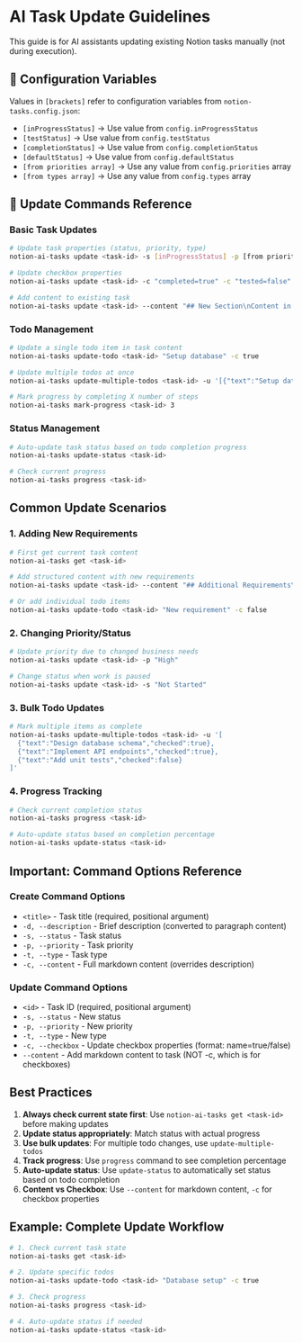 # AI Task Update Guidelines

This guide is for AI assistants updating existing Notion tasks manually (not during execution).

## 📝 Configuration Variables

Values in `[brackets]` refer to configuration variables from `notion-tasks.config.json`:
- `[inProgressStatus]` → Use value from `config.inProgressStatus`
- `[testStatus]` → Use value from `config.testStatus` 
- `[completionStatus]` → Use value from `config.completionStatus`
- `[defaultStatus]` → Use value from `config.defaultStatus`
- `[from priorities array]` → Use any value from `config.priorities` array
- `[from types array]` → Use any value from `config.types` array

## 🔄 Update Commands Reference

### Basic Task Updates
```bash
# Update task properties (status, priority, type)
notion-ai-tasks update <task-id> -s [inProgressStatus] -p [from priorities array] -t [from types array]

# Update checkbox properties
notion-ai-tasks update <task-id> -c "completed=true" -c "tested=false"

# Add content to existing task
notion-ai-tasks update <task-id> --content "## New Section\nContent in markdown format\n\n- [ ] New todo item"
```

### Todo Management
```bash
# Update a single todo item in task content
notion-ai-tasks update-todo <task-id> "Setup database" -c true

# Update multiple todos at once
notion-ai-tasks update-multiple-todos <task-id> -u '[{"text":"Setup database","checked":true},{"text":"Create API","checked":true}]'

# Mark progress by completing X number of steps
notion-ai-tasks mark-progress <task-id> 3
```

### Status Management
```bash
# Auto-update task status based on todo completion progress
notion-ai-tasks update-status <task-id>

# Check current progress
notion-ai-tasks progress <task-id>
```

## Common Update Scenarios

### 1. Adding New Requirements
```bash
# First get current task content
notion-ai-tasks get <task-id>

# Add structured content with new requirements
notion-ai-tasks update <task-id> --content "## Additional Requirements\n- [ ] New requirement 1\n- [ ] New requirement 2"

# Or add individual todo items
notion-ai-tasks update-todo <task-id> "New requirement" -c false
```

### 2. Changing Priority/Status
```bash
# Update priority due to changed business needs
notion-ai-tasks update <task-id> -p "High"

# Change status when work is paused
notion-ai-tasks update <task-id> -s "Not Started"
```

### 3. Bulk Todo Updates
```bash
# Mark multiple items as complete
notion-ai-tasks update-multiple-todos <task-id> -u '[
  {"text":"Design database schema","checked":true},
  {"text":"Implement API endpoints","checked":true},
  {"text":"Add unit tests","checked":false}
]'
```

### 4. Progress Tracking
```bash
# Check current completion status
notion-ai-tasks progress <task-id>

# Auto-update status based on completion percentage
notion-ai-tasks update-status <task-id>
```


## Important: Command Options Reference

### Create Command Options
- `<title>` - Task title (required, positional argument)
- `-d, --description` - Brief description (converted to paragraph content)
- `-s, --status` - Task status
- `-p, --priority` - Task priority
- `-t, --type` - Task type
- `-c, --content` - Full markdown content (overrides description)

### Update Command Options
- `<id>` - Task ID (required, positional argument)
- `-s, --status` - New status
- `-p, --priority` - New priority
- `-t, --type` - New type
- `-c, --checkbox` - Update checkbox properties (format: name=true/false)
- `--content` - Add markdown content to task (NOT -c, which is for checkboxes)

## Best Practices

1. **Always check current state first**: Use `notion-ai-tasks get <task-id>` before making updates
2. **Update status appropriately**: Match status with actual progress
3. **Use bulk updates**: For multiple todo changes, use `update-multiple-todos`
4. **Track progress**: Use `progress` command to see completion percentage
5. **Auto-update status**: Use `update-status` to automatically set status based on todo completion
6. **Content vs Checkbox**: Use `--content` for markdown content, `-c` for checkbox properties

## Example: Complete Update Workflow
```bash
# 1. Check current task state
notion-ai-tasks get <task-id>

# 2. Update specific todos
notion-ai-tasks update-todo <task-id> "Database setup" -c true

# 3. Check progress
notion-ai-tasks progress <task-id>

# 4. Auto-update status if needed
notion-ai-tasks update-status <task-id>
```
